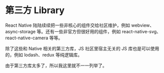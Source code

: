 # 第三方 Library
React Native 陆陆续续把一些非核心的组件交给社区维护，例如 webview、async-storage 等。还有一些非官方但很好用的组件，例如 react-native-svg、react-native-camera 等等。

除了这些和 Native 相关的第三方库，JS 社区里宿主无关的 JS 库也是可以使用的，例如 lodash、redux 等纯逻辑库。

由于第三方库太多了，所以我这里就不一一列举了。